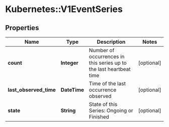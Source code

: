 # Kubernetes::V1EventSeries

## Properties
Name | Type | Description | Notes
------------ | ------------- | ------------- | -------------
**count** | **Integer** | Number of occurrences in this series up to the last heartbeat time | [optional] 
**last_observed_time** | **DateTime** | Time of the last occurrence observed | [optional] 
**state** | **String** | State of this Series: Ongoing or Finished | [optional] 


